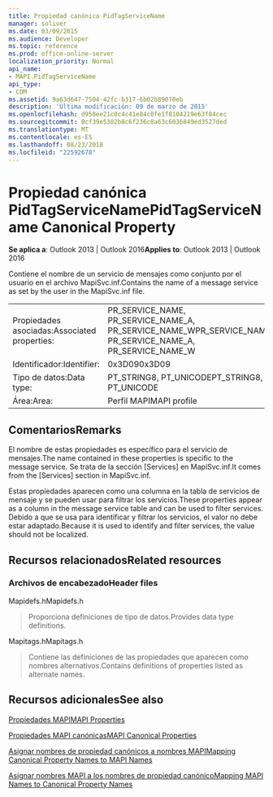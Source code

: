 ```yaml
---
title: Propiedad canónica PidTagServiceName
manager: soliver
ms.date: 03/09/2015
ms.audience: Developer
ms.topic: reference
ms.prod: office-online-server
localization_priority: Normal
api_name:
- MAPI.PidTagServiceName
api_type:
- COM
ms.assetid: 9a63d647-7504-42fc-b317-6b02b89070eb
description: 'Última modificación: 09 de marzo de 2015'
ms.openlocfilehash: d950ee21c0c4c41e84c0fe1f8104219e63f84cec
ms.sourcegitcommit: 0cf39e5382b8c6f236c8a63c6036849ed3527ded
ms.translationtype: MT
ms.contentlocale: es-ES
ms.lasthandoff: 08/23/2018
ms.locfileid: "22592678"
---
```

# <a name="pidtagservicename-canonical-property"></a><span data-ttu-id="7fa28-103">Propiedad canónica PidTagServiceName</span><span class="sxs-lookup"><span data-stu-id="7fa28-103">PidTagServiceName Canonical Property</span></span>

  
  
<span data-ttu-id="7fa28-104">**Se aplica a**: Outlook 2013 | Outlook 2016</span><span class="sxs-lookup"><span data-stu-id="7fa28-104">**Applies to**: Outlook 2013 | Outlook 2016</span></span> 
  
<span data-ttu-id="7fa28-105">Contiene el nombre de un servicio de mensajes como conjunto por el usuario en el archivo MapiSvc.inf.</span><span class="sxs-lookup"><span data-stu-id="7fa28-105">Contains the name of a message service as set by the user in the MapiSvc.inf file.</span></span>
  
|||
|:-----|:-----|
|<span data-ttu-id="7fa28-106">Propiedades asociadas:</span><span class="sxs-lookup"><span data-stu-id="7fa28-106">Associated properties:</span></span>  <br/> |<span data-ttu-id="7fa28-107">PR_SERVICE_NAME, PR_SERVICE_NAME_A, PR_SERVICE_NAME_W</span><span class="sxs-lookup"><span data-stu-id="7fa28-107">PR_SERVICE_NAME, PR_SERVICE_NAME_A, PR_SERVICE_NAME_W</span></span>  <br/> |
|<span data-ttu-id="7fa28-108">Identificador:</span><span class="sxs-lookup"><span data-stu-id="7fa28-108">Identifier:</span></span>  <br/> |<span data-ttu-id="7fa28-109">0x3D09</span><span class="sxs-lookup"><span data-stu-id="7fa28-109">0x3D09</span></span>  <br/> |
|<span data-ttu-id="7fa28-110">Tipo de datos:</span><span class="sxs-lookup"><span data-stu-id="7fa28-110">Data type:</span></span>  <br/> |<span data-ttu-id="7fa28-111">PT_STRING8, PT_UNICODE</span><span class="sxs-lookup"><span data-stu-id="7fa28-111">PT_STRING8, PT_UNICODE</span></span>  <br/> |
|<span data-ttu-id="7fa28-112">Área:</span><span class="sxs-lookup"><span data-stu-id="7fa28-112">Area:</span></span>  <br/> |<span data-ttu-id="7fa28-113">Perfil MAPI</span><span class="sxs-lookup"><span data-stu-id="7fa28-113">MAPI profile</span></span>  <br/> |
   
## <a name="remarks"></a><span data-ttu-id="7fa28-114">Comentarios</span><span class="sxs-lookup"><span data-stu-id="7fa28-114">Remarks</span></span>

<span data-ttu-id="7fa28-115">El nombre de estas propiedades es específico para el servicio de mensajes.</span><span class="sxs-lookup"><span data-stu-id="7fa28-115">The name contained in these properties is specific to the message service.</span></span> <span data-ttu-id="7fa28-116">Se trata de la sección [Services] en MapiSvc.inf.</span><span class="sxs-lookup"><span data-stu-id="7fa28-116">It comes from the [Services] section in MapiSvc.inf.</span></span>
  
<span data-ttu-id="7fa28-117">Estas propiedades aparecen como una columna en la tabla de servicios de mensaje y se pueden usar para filtrar los servicios.</span><span class="sxs-lookup"><span data-stu-id="7fa28-117">These properties appear as a column in the message service table and can be used to filter services.</span></span> <span data-ttu-id="7fa28-118">Debido a que se usa para identificar y filtrar los servicios, el valor no debe estar adaptado.</span><span class="sxs-lookup"><span data-stu-id="7fa28-118">Because it is used to identify and filter services, the value should not be localized.</span></span>
  
## <a name="related-resources"></a><span data-ttu-id="7fa28-119">Recursos relacionados</span><span class="sxs-lookup"><span data-stu-id="7fa28-119">Related resources</span></span>

### <a name="header-files"></a><span data-ttu-id="7fa28-120">Archivos de encabezado</span><span class="sxs-lookup"><span data-stu-id="7fa28-120">Header files</span></span>

<span data-ttu-id="7fa28-121">Mapidefs.h</span><span class="sxs-lookup"><span data-stu-id="7fa28-121">Mapidefs.h</span></span>
  
> <span data-ttu-id="7fa28-122">Proporciona definiciones de tipo de datos.</span><span class="sxs-lookup"><span data-stu-id="7fa28-122">Provides data type definitions.</span></span>
    
<span data-ttu-id="7fa28-123">Mapitags.h</span><span class="sxs-lookup"><span data-stu-id="7fa28-123">Mapitags.h</span></span>
  
> <span data-ttu-id="7fa28-124">Contiene las definiciones de las propiedades que aparecen como nombres alternativos.</span><span class="sxs-lookup"><span data-stu-id="7fa28-124">Contains definitions of properties listed as alternate names.</span></span>
    
## <a name="see-also"></a><span data-ttu-id="7fa28-125">Recursos adicionales</span><span class="sxs-lookup"><span data-stu-id="7fa28-125">See also</span></span>



[<span data-ttu-id="7fa28-126">Propiedades MAPI</span><span class="sxs-lookup"><span data-stu-id="7fa28-126">MAPI Properties</span></span>](mapi-properties.md)
  
[<span data-ttu-id="7fa28-127">Propiedades MAPI canónicas</span><span class="sxs-lookup"><span data-stu-id="7fa28-127">MAPI Canonical Properties</span></span>](mapi-canonical-properties.md)
  
[<span data-ttu-id="7fa28-128">Asignar nombres de propiedad canónicos a nombres MAPI</span><span class="sxs-lookup"><span data-stu-id="7fa28-128">Mapping Canonical Property Names to MAPI Names</span></span>](mapping-canonical-property-names-to-mapi-names.md)
  
[<span data-ttu-id="7fa28-129">Asignar nombres MAPI a los nombres de propiedad canónico</span><span class="sxs-lookup"><span data-stu-id="7fa28-129">Mapping MAPI Names to Canonical Property Names</span></span>](mapping-mapi-names-to-canonical-property-names.md)


